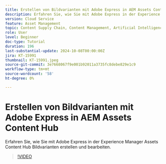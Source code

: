 ```yaml
---
title: Erstellen von Bildvarianten mit Adobe Express in AEM Assets Content Hub
description: Erfahren Sie, wie Sie mit Adobe Express in der Experience Manager Assets Content Hub Bildvarianten erstellen und bearbeiten.
version: Cloud Service
feature: Asset Management
topic: Content Supply Chain, Content Management, Artificial Intelligence
role: User
level: Beginner
doc-type: Tutorial
duration: 196
last-substantial-update: 2024-10-08T00:00:00Z
jira: KT-15991
thumbnail: KT-15991.jpeg
source-git-commit: 3e7668067f9e001b92011a3735fc8debe829e1c9
workflow-type: tm+mt
source-wordcount: '58'
ht-degree: 0%

---
```



# Erstellen von Bildvarianten mit Adobe Express in AEM Assets Content Hub

Erfahren Sie, wie Sie mit Adobe Express in der Experience Manager Assets Content Hub Bildvarianten erstellen und bearbeiten.

>[!VIDEO](https://video.tv.adobe.com/v/3435003/?learn=on)
